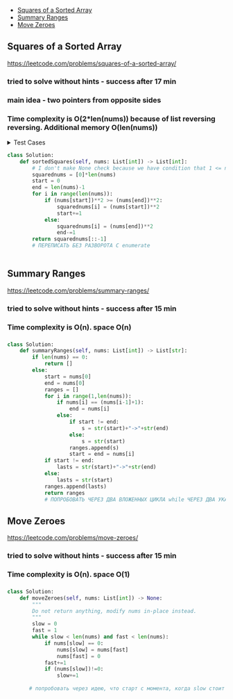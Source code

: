 + [Squares of a Sorted Array](#squares-of-a-sorted-array)
+ [Summary Ranges](#summary-ranges)
+ [Move Zeroes](#move-zeroes)

## Squares of a Sorted Array

https://leetcode.com/problems/squares-of-a-sorted-array/

### tried to solve without hints - success after 17 min
### main idea - two pointers from opposite sides
### Time complexity is O(2*len(nums)) because of list reversing reversing. Additional memory O(len(nums))

<details><summary>Test Cases</summary><blockquote>
    [-11, -3,-1,0,1,2,5,6] -> [121,36,25,9,4,1,1,0] -> [0,1,1,4,9,25,36,121]
    [-9] -> [81] -> [81]
</blockquote></details>


```python
class Solution:
    def sortedSquares(self, nums: List[int]) -> List[int]:
        # I don't make None check because we have condition that 1 <= nums.length <= 104
        squarednums = [0]*len(nums) 
        start = 0
        end = len(nums)-1
        for i in range(len(nums)):
            if (nums[start])**2 >= (nums[end])**2:
                squarednums[i] = (nums[start])**2
                start+=1
            else:
                squarednums[i] = (nums[end])**2
                end-=1
        return squarednums[::-1]
        # ПЕРЕПИСАТЬ БЕЗ РАЗВОРОТА С enumerate
        
```


## Summary Ranges

https://leetcode.com/problems/summary-ranges/

### tried to solve without hints - success after 15 min
###
### Time complexity is O(n). space O(n)
### 

```python
class Solution:
    def summaryRanges(self, nums: List[int]) -> List[str]:
        if len(nums) == 0:
            return []
        else:
            start = nums[0]
            end = nums[0]
            ranges = []
            for i in range(1,len(nums)):
                if nums[i] == (nums[i-1]+1):
                    end = nums[i]
                else:
                    if start != end:
                        s = str(start)+"->"+str(end)
                    else:
                        s = str(start)
                    ranges.append(s)
                    start = end = nums[i]
            if start != end:
                lasts = str(start)+"->"+str(end)
            else:
                lasts = str(start)
            ranges.append(lasts)
            return ranges
            # ПОПРОБОВАТЬ ЧЕРЕЗ ДВА ВЛОЖЕННЫХ ЦИКЛА while ЧЕРЕЗ ДВА УКАЗАТЕЛЯ 
```

## Move Zeroes

https://leetcode.com/problems/move-zeroes/

### tried to solve without hints - success after 15 min
###
### Time complexity is O(n). space O(1)
### 

```python
class Solution:
    def moveZeroes(self, nums: List[int]) -> None:
        """
        Do not return anything, modify nums in-place instead.
        """
        slow = 0
        fast = 1
        while slow < len(nums) and fast < len(nums):
            if nums[slow] == 0:
                nums[slow] = nums[fast]
                nums[fast] = 0
            fast+=1
            if (nums[slow])!=0:
                slow+=1
                
       # попробовать через идею, что старт с момента, когда slow стоит на первом нуле. В итоге 2 цикла. Между slow и fast всегда нули. Так мы минимизируем свопы
```
